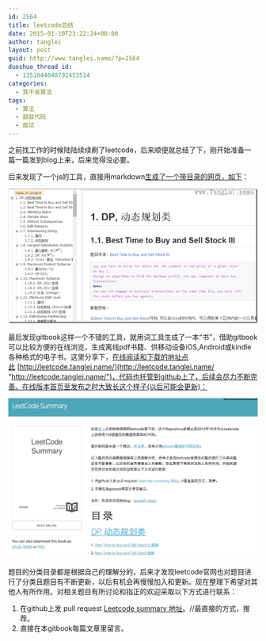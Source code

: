 ```yaml
---
id: 2564
title: leetcode总结
date: 2015-01-10T23:22:24+00:00
author: tanglei
layout: post
guid: http://www.tanglei.name/?p=2564
duoshuo_thread_id:
  - 1351844048792453514
categories:
  - 我不会算法
tags:
  - 算法
  - 敲敲代码
  - 面试
---
```

之前找工作的时候陆陆续续刷了leetcode，后来顺便就总结了下，刚开始准备一篇一篇发到blog上来，后来觉得没必要。

后来发现了一个js的工具，直接用markdown[生成了一个带目录的网页，如下](http://tanglei.me/leetcode-summary/content.html)：

<p style="text-align: center;">
  <a href="/wp-content/uploads/2015/01/image.png"><img class="aligncenter" style="padding-top: 0px; padding-left: 0px; display: inline; padding-right: 0px; border: 0px; background-image: none;" title="leetcode总结" src="/wp-content/uploads/2015/01/image_thumb.png" alt="leetcode总结"  /></a>
</p>

最后发现gitbook这样一个不错的工具，就用词工具生成了一本“书”，借助gitbook可以比较方便的在线浏览，生成离线pdf书籍、供移动设备iOS,Android或kindle各种格式的电子书。这里分享下，[在线阅读和下载的地址点此](http://leetcode.tanglei.name/) [http://leetcode.tanglei.name/](http://leetcode.tanglei.name/ "http://leetcode.tanglei.name/")，代码也托管到github上了，后续会尽力不断完善。在线版本首页至发布之时大致长这个样子(以后可能会更新)：

<p style="text-align: center;">
  <a href="/wp-content/uploads/2015/01/leetcode-summary.jpg"><img class="aligncenter  wp-image-2569" title="leetcode-summary" src="/wp-content/uploads/2015/01/leetcode-summary.jpg" alt="leetcode-summary"  /></a>
</p>

题目的分类目录都是根据自己的理解分的，后来才发现leetcode官网也对题目进行了分类且题目有不断更新，以后有机会再慢慢加入和更新。现在整理下希望对其他人有所作用。对相关题目有所讨论和指正的欢迎采取以下方式进行联系：

  1. 在github上发 pull request [Leetcode summary 地址](https://github.com/tl3shi/leetcode-summary)。//最直接的方式，推荐。
  2. 直接在本gitbook每篇文章里留言。
